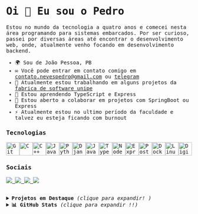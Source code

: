 <samp>
<h1>Oi 👋 Eu sou o Pedro</h1>
Estou no mundo da tecnologia a quatro anos e comecei nesta área programando para sistemas embarcados. Por ser curioso, passei por diversas áreas até encontrar o desenvolvimento web, onde, atualmente venho focando em desenvolvimento backend.

  
* 🌍  Sou de João Pessoa, PB
* ✉️  Você pode entrar em contato comigo em [contato.nevespedro@gmail.com](mailto:contato.nevespedro@gmail.com) ou [telegram](https://t.me/pdrTuche)
* 🚀  Atualmente estou trabalhando em alguns projetos da [fabrica de software unipe](https://www.linkedin.com/company/f%C3%A1brica-de-software-unipe/)
* 🧠  Estou aprendendo TypeScript e Express
* 🤝  Estou aberto a colaborar em projetos com SpringBoot ou Express
* ⚡  Atualmente estou no ultimo período da faculdade e talvez eu esteja ficando com burnout

### Tecnologias

<p align="left">
<a href="https://git-scm.com/" target="_blank" rel="noreferrer"><img src="https://raw.githubusercontent.com/danielcranney/readme-generator/main/public/icons/skills/git-colored.svg" width="36" height="36" alt="Git" /></a><a href="https://docs.microsoft.com/en-us/cpp/?view=msvc-170" target="_blank" rel="noreferrer"><img src="https://raw.githubusercontent.com/danielcranney/readme-generator/main/public/icons/skills/c-colored.svg" width="36" height="36" alt="C" /></a><a href="https://docs.microsoft.com/en-us/cpp/?view=msvc-170" target="_blank" rel="noreferrer"><img src="https://raw.githubusercontent.com/danielcranney/readme-generator/main/public/icons/skills/cplusplus-colored.svg" width="36" height="36" alt="C++" /></a><a href="https://www.oracle.com/java/" target="_blank" rel="noreferrer"><img src="https://raw.githubusercontent.com/danielcranney/readme-generator/main/public/icons/skills/java-colored.svg" width="36" height="36" alt="Java" /></a><a href="https://www.python.org/" target="_blank" rel="noreferrer"><img src="https://raw.githubusercontent.com/danielcranney/readme-generator/main/public/icons/skills/python-colored.svg" width="36" height="36" alt="Python" /></a><a href="https://www.djangoproject.com/" target="_blank" rel="noreferrer"><img src="https://raw.githubusercontent.com/danielcranney/readme-generator/main/public/icons/skills/django-colored.svg" width="36" height="36" alt="Django" /></a><a href="https://developer.mozilla.org/en-US/docs/Web/JavaScript" target="_blank" rel="noreferrer"><img src="https://raw.githubusercontent.com/danielcranney/readme-generator/main/public/icons/skills/javascript-colored.svg" width="36" height="36" alt="JavaScript" /></a><a href="https://www.typescriptlang.org/" target="_blank" rel="noreferrer"><img src="https://raw.githubusercontent.com/danielcranney/readme-generator/main/public/icons/skills/typescript-colored.svg" width="36" height="36" alt="TypeScript" /></a><a href="https://nodejs.org/en/" target="_blank" rel="noreferrer"><img src="https://raw.githubusercontent.com/danielcranney/readme-generator/main/public/icons/skills/nodejs-colored.svg" width="36" height="36" alt="NodeJS" /></a><a href="https://expressjs.com/" target="_blank" rel="noreferrer"><img src="https://raw.githubusercontent.com/danielcranney/readme-generator/main/public/icons/skills/express-colored.svg" width="36" height="36" alt="Express" /></a><a href="https://www.postgresql.org/" target="_blank" rel="noreferrer"><img src="https://raw.githubusercontent.com/danielcranney/readme-generator/main/public/icons/skills/postgresql-colored.svg" width="36" height="36" alt="PostgreSQL" /></a><a href="https://www.docker.com/" target="_blank" rel="noreferrer"><img src="https://raw.githubusercontent.com/danielcranney/readme-generator/main/public/icons/skills/docker-colored.svg" width="36" height="36" alt="Docker" /></a><a href="https://www.linux.org" target="_blank" rel="noreferrer"><img src="https://raw.githubusercontent.com/danielcranney/readme-generator/main/public/icons/skills/linux-colored.svg" width="36" height="36" alt="Linux" /></a><a href="https://www.digitalocean.com" target="_blank" rel="noreferrer"><img src="https://raw.githubusercontent.com/danielcranney/readme-generator/main/public/icons/skills/digitalocean-colored.svg" width="36" height="36" alt="Digital Ocean" /></a>
</p>

### Sociais

<p align="left">
  <a href="https://www.linkedin.com/in/pdr-neves" target="_blank" rel="noreferrer">
    <img src="https://img.shields.io/badge/LinkedIn-0077B5?style=for-the-badge&logo=linkedin&logoColor=white"/>
  </a>
  
  <a href="http://www.instagram.com/pdr0nvs" target="_blank" rel="noreferrer">
    <img src="https://img.shields.io/badge/Instagram-E4405F?style=for-the-badge&logo=instagram&logoColor=white"/>
  </a>
  
  <a href="https://www.youtube.com/@pdr-tuche" target="_blank" rel="noreferrer">
    <img src="https://img.shields.io/badge/YouTube-FF0000?style=for-the-badge&logo=youtube&logoColor=white"/>
  </a>

  <a href="https://stackoverflow.com/users/22995193/pedro-neves" target="_blank" rel="noreferrer">
      <img src="https://img.shields.io/badge/Stack_Overflow-FE7A16?style=for-the-badge&logo=stack-overflow&logoColor=white"/>
  </a>
  </p>
<br>
  <details>
  <summary> <b> Projetos em Destaque </b> <i>(clique para expandir! )</i> </summary>
  <br>
<div align="center">
  
  
  <a href="https://github.com/pdr-tuche/xboxClone">
    <img align="center" src="https://github-readme-stats.vercel.app/api/pin/?username=pdr-tuche&theme=tokyonight&border_color=A6A6A6CF&repo=xboxClone" />
  </a>
  <a href="https://github.com/pdr-tuche/ReactPokedex">
    <img align="center" src="https://github-readme-stats.vercel.app/api/pin/?username=pdr-tuche&show_icons=true&theme=tokyonight&border_color=A6A6A6CF&repo=ReactPokedex" />
  </a>
  <a href="https://github.com/pdr-tuche/swagger-rest-api">
    <img align="center" src="https://github-readme-stats.vercel.app/api/pin/?username=pdr-tuche&show_icons=true&theme=tokyonight&border_color=A6A6A6CF&repo=swagger-rest-api" />
  </a>
  <a href="https://github.com/pdr-tuche/CRUDJavaSwing">
    <img align="center" src="https://github-readme-stats.vercel.app/api/pin/?username=pdr-tuche&show_icons=true&theme=tokyonight&border_color=A6A6A6CF&repo=CRUDJavaSwing" />
    </a>
    <a href="https://github.com/pdr-tuche/cadastro_Fliperama">
    <img align="center" src="https://github-readme-stats.vercel.app/api/pin/?username=pdr-tuche&show_icons=true&theme=tokyonight&border_color=A6A6A6CF&repo=cadastro_Fliperama" />
  </a>
  <a href="https://github.com/pdr-tuche/portifolio">
    <img align="center" src="https://github-readme-stats.vercel.app/api/pin/?username=pdr-tuche&show_icons=true&theme=tokyonight&border_color=A6A6A6CF&repo=portifolio" />
  </a>
    <br>
  </div>
</details>
  
 
 <details>
  <summary> <b>📊 GitHub Stats </b><i >(clique para expandir !!)</i> </summary>
  <br>
<div align="center">
  <a href = "https://github.com/pdr0nvs">
    <img height="180" src="https://github-readme-stats.vercel.app/api?username=pdr-tuche&show_icons=true&line_height=20&theme=tokyonight&hide_rank=true&rank_icon=percentile&include_all_commits=true&count_private=true&locale=pt-br&border_color=A6A6A6CF&title_color=0094F5&text_coflor=0094F5C5">
    <img height="180" src="https://github-readme-stats.vercel.app/api/top-langs/?username=pdr-tuche&langs_count=6&layout=compact&card_width=180&line_height=30&locale=pt-br&theme=tokyonight&border_color=A6A6A6CF&title_color=0094F5&text_color=0094F5C5&size_weight=0.5&count_weight=0.5&hide_progress=true&hide=html">
    </a>
<!--         <h3>🏆 GitHub Profile Trophies 🏆</h3>
        <img height = "230em" src="https://github-profile-trophy.vercel.app/?username=pdr-tuche&theme=tokyonight&no-bg=false&no-frame=true&row=2&column=3&title=MultiLanguage,Commits,Followers,PullRequest,Repositories,Issues">
    </a>
 </div>
 <br>
 <br>
  <samp>
  <div align="center">
    <p><b>Profile Views: 👀</b></p>
  <img height ="20px" src="https://profile-counter.glitch.me/{pdr-tuche}/count.svg">  -->
 <!--<img src="https://komarev.com/ghpvc/?username=pdr-tuche&style=flat-square&color=1a1b27&label=profile+views"> -->
  </div> 
</samp>
</details>
